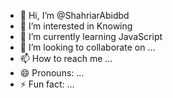 - 👋 Hi, I’m @ShahriarAbidbd
- 👀 I’m interested in Knowing
- 🌱 I’m currently learning JavaScript
- 💞️ I’m looking to collaborate on ...
- 📫 How to reach me ...
- 😄 Pronouns: ...
- ⚡ Fun fact: ...

<!---
ShahriarAbidbd/ShahriarAbidbd is a ✨ special ✨ repository because its `README.md` (this file) appears on your GitHub profile.
You can click the Preview link to take a look at your changes.
--->
